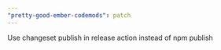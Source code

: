 ```yaml
---
"pretty-good-ember-codemods": patch
---
```


Use changeset publish in release action instead of npm publish
